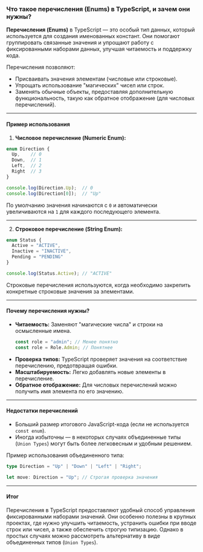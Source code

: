 ### Что такое перечисления (Enums) в TypeScript, и зачем они нужны?

**Перечисления (Enums)** в TypeScript — это особый тип данных, который используется для создания именованных констант. Они помогают группировать связанные значения и упрощают работу с фиксированными наборами данных, улучшая читаемость и поддержку кода.

Перечисления позволяют:
- Присваивать значения элементам (числовые или строковые).
- Упрощать использование "магических" чисел или строк.
- Заменять обычные объекты, предоставляя дополнительную функциональность, такую как обратное отображение (для числовых перечислений).

---

#### Пример использования

1. **Числовое перечисление (Numeric Enum):**

```typescript
enum Direction {
  Up,    // 0
  Down,  // 1
  Left,  // 2
  Right  // 3
}

console.log(Direction.Up);  // 0
console.log(Direction[0]);  // "Up"
```

По умолчанию значения начинаются с `0` и автоматически увеличиваются на `1` для каждого последующего элемента.

---

2. **Строковое перечисление (String Enum):**

```typescript
enum Status {
  Active = "ACTIVE",
  Inactive = "INACTIVE",
  Pending = "PENDING"
}

console.log(Status.Active); // "ACTIVE"
```

Строковые перечисления используются, когда необходимо закрепить конкретные строковые значения за элементами.

---

#### Почему перечисления нужны?

- **Читаемость:** Заменяют "магические числа" и строки на осмысленные имена.
  ```typescript
  const role = "admin"; // Менее понятно
  const role = Role.Admin; // Понятнее
  ```
- **Проверка типов:** TypeScript проверяет значения на соответствие перечислению, предотвращая ошибки.
- **Масштабируемость:** Легко добавлять новые элементы в перечисление.
- **Обратное отображение:** Для числовых перечислений можно получить имя элемента по его значению.

---

#### Недостатки перечислений

- Больший размер итогового JavaScript-кода (если не используется `const enum`).
- Иногда избыточны — в некоторых случаях объединенные типы (`Union Types`) могут быть более легковесным и удобным решением.

Пример использования объединенного типа:
```typescript
type Direction = "Up" | "Down" | "Left" | "Right";

let move: Direction = "Up"; // Строгая проверка значения
```

---

#### Итог

Перечисления в TypeScript предоставляют удобный способ управления фиксированными наборами значений. Они особенно полезны в крупных проектах, где нужно улучшить читаемость, устранить ошибки при вводе строк или чисел, а также обеспечить строгую типизацию. Однако в простых случаях можно рассмотреть альтернативу в виде объединенных типов (`Union Types`).